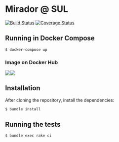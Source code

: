 # Mirador @ SUL
[![Build Status](https://travis-ci.org/sul-dlss/mirador_sul.svg?branch=master)](https://travis-ci.org/sul-dlss/mirador_sul) [![Coverage Status](https://coveralls.io/repos/github/sul-dlss/mirador_sul/badge.svg?branch=update-readme)](https://coveralls.io/github/sul-dlss/mirador_sul?branch=update-readme)

## Running in Docker Compose
```sh
$ docker-compose up
```

### Image on Docker Hub
[![](https://images.microbadger.com/badges/image/ubl2/mirador-sul.svg)](https://microbadger.com/images/ubl2/mirador-sul "ubl2/mirador-sul")[![](https://images.microbadger.com/badges/version/ubl2/mirador-sul.svg)](https://microbadger.com/images/ubl2/mirador-sul "ubl2/mirador-sul")

## Installation

After cloning the repository, install the dependencies:

```sh
$ bundle install
```

## Running the tests

```sh
$ bundle exec rake ci
```


